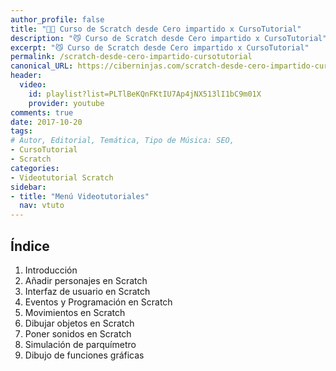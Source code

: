 ```yaml
---
author_profile: false
title: "👨‍🏫 Curso de Scratch desde Cero impartido x CursoTutorial"
description: "😼 Curso de Scratch desde Cero impartido x CursoTutorial"
excerpt: "😼 Curso de Scratch desde Cero impartido x CursoTutorial"
permalink: /scratch-desde-cero-impartido-cursotutorial
canonical_URL: https://ciberninjas.com/scratch-desde-cero-impartido-cursotutorial
header:
  video:
    id: playlist?list=PLTlBeKQnFKtIU7Ap4jNX513lI1bC9m01X
    provider: youtube
comments: true
date: 2017-10-20
tags:
# Autor, Editorial, Temática, Tipo de Música: SEO, 
- CursoTutorial
- Scratch
categories:
- Videotutorial Scratch
sidebar:
- title: "Menú Videotutoriales"
  nav: vtuto
---
```


## &Iacute;ndice

1. Introducci&oacute;n
2. A&ntilde;adir personajes en Scratch
3. Interfaz de usuario en Scratch
4. Eventos y Programaci&oacute;n en Scratch
5. Movimientos en Scratch
6. Dibujar objetos en Scratch
7. Poner sonidos en Scratch
8. Simulaci&oacute;n de parqu&iacute;metro
9. Dibujo de funciones gr&aacute;ficas